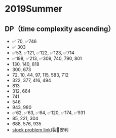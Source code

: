 # 2019Summer
## DP（time complexity ascending）
* ✅ 70, ✅746 
* ✅ 303
* ✅53, ✅121, ✅122, ✅123, ✅714
* ✅198, ✅213, ✅309, 740, 790, 801
* 130, 140, 818
* 300, 673
* 72, 10, 44, 97, 115, 583, 712
* 322, 377, 416, 494
* 813
* 312, 664
* 741
* 546
* 943, 980
* ✅62, ✅63, ✅64, ✅120, ✅174, ✅931
* 85, 221, 304
* 688, 576, 935
* [stock problem link](https://leetcode-cn.com/problems/best-time-to-buy-and-sell-stock-with-cooldown/solution/yi-ge-fang-fa-tuan-mie-6-dao-gu-piao-wen-ti-by-lab)(裂🧱安利
